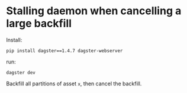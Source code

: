 # Stalling daemon when cancelling a large backfill

Install:

    pip install dagster==1.4.7 dagster-webserver

run:

    dagster dev

Backfill all partitions of asset `x`, then cancel the backfill.